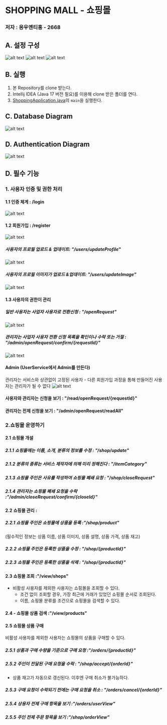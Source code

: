 # **SHOPPING MALL - 쇼핑몰**

### 저자 : 응우옌티홍 - 2668

## A. 설정 구성

![alt text](md/spring.png)
![alt text](md/buildGradle.png)
![alt text](md/application.png)

## B. 실행

1. 본 Repository를 clone 받는다.
2. Intellij IDEA (Java 17 버전 필요)를 이용해 clone 받은 폴더를 연다.
3. [ShoppingApplication.java](src\main\java\com\example\shopping\ShoppingApplication.java)의 `main`을 실행한다.

## C. Database Diagram

![alt text](md/Database_Diagram.png)

## D. Authentication Diagram

![alt text](md/RequestDiagram.png)

## D. 필수 기능

### 1. 사용자 인증 및 권한 처리

#### 1.1 인증 체계 : /login

![alt text](md/User_Authentication_Process.png)

#### 1.2 회원가입 : /register

![alt text](md/Register.png)

##### 사용자의 프로필 업로드 & 업데이트: "/users/updateProfile"

![alt text](md/profile.png)

##### 사용자의 프로필 이미지가 업로드 &업데이트: "/users/updateImage"

![alt text](md/ImageUpload.png)

#### 1.3 사용자의 권한이 관리

##### 일반 사용자는 사업자 사용자로 전환신청 : "/openRequest"

![alt text](md/RequestOpenToShop.png)

##### 관리자는 사업자 사용자 전환 신청 목록을 확인이나 수락 또는 거절 : "/admin/openRequest/confirm/{requestId}"

![alt text](<md/Confirm request open.png>)

#### Admin (UserService에서 Admin를 만든다)

관리자는 서비스와 상관없이 고정된 사용자 - 다른 회원가입 과정을 통해 만들어진 사용자는 관리자가 될 수 없다
![alt text](md/Admin.png)

#### 사용자와 관리자는 신청을 보기 : "/read/openRequest/{requestId}"

#### 관리자는 전제 신청을 보기 : "/admin/openRequest/readAll"

### 2.쇼핑몰 운영하기

#### 2.1 쇼핑몰 개설

##### 2.1.1 쇼핑몰에는 이름, 소개, 분류의 정보를 수정 : "/shop/update"

##### 2.1.2 분류의 종류는 서비스 제작자에 의해 미리 정해진다 : "/itemCategory"

##### 2.1.3 쇼핑몰 주인은 사유를 작성하여 쇼핑몰 폐쇄 요청 : "/shop/closeRequest"

##### 2.1.4 관리자는 쇼핑몰 폐쇄 요청을 수락 :"/admin/closeRequest/confirm/{closeId}"

#### 2.2 쇼핑몰 관리 :

##### 2.2.1 쇼핑몰 주인은 쇼핑몰에 상품을 등록 :"/shop/product"

(필수적인 정보는 상품 이름, 상품 이미지, 상품 설명, 상품 가격, 상품 재고)

##### 2.2.2 쇼핑몰 주인은 등록한 상품을 수정 : "/shop/{productId}"

##### 2.2.3 쇼핑몰 주인은 등록한 상품을 삭제 : "/shop/{productId}"

#### 2.3 쇼핑몰 조회 :"/view/shops"

- 비활성 사용자를 제외한 사용자는 쇼핑몰을 조회할 수 있다.
  - 조건 없이 조회할 경우, 가장 최근에 거래가 있었던 쇼핑몰 순서로 조회된다.
  - 이름, 쇼핑몰 분류를 조건으로 쇼핑몰을 검색할 수 있다.

#### 2.4 - 쇼핑몰 상품 검색 :"/view/products"

#### 2.5 쇼핑몰 상품 구매

비활성 사용자를 제외한 사용자는 쇼핑몰의 상품을 구매할 수 있다.

##### 2.5.1 상품과 구매 수량을 기준으로 구매 요청 :"/orders/{productId}"

##### 2.5.2 주인이 전달된 구매 요청을 수락 : "/shop/accept/{orderId}"

- 상품 재고가 자동으로 갱신된다. 이후엔 구매 취소가 불가능하다.

##### 2.5.3 구매 요청이 수락되기 전에는 구매 요청을 취소 : "/orders/cancel/{orderId}"

##### 2.5.4 상용자 전제 구매 항목을 보기 :"/orders/userView"

##### 2.5.5 주인 전제 주문 항목을 보기 :"/shop/orderView"
